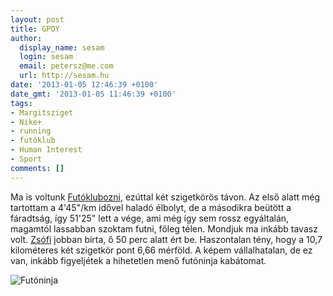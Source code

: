 ```yaml
---
layout: post
title: GPOY
author:
  display_name: sesam
  login: sesam
  email: petersz@me.com
  url: http://sesam.hu
date: '2013-01-05 12:46:39 +0100'
date_gmt: '2013-01-05 11:46:39 +0100'
tags:
- Margitsziget
- Nike+
- running
- futóklub
- Human Interest
- Sport
comments: []
---
```


Ma is voltunk [Futóklubozni](http://www.facebook.com/events/464469103611841), ezúttal két szigetkörös távon. Az első alatt még tartottam a 4'45"/km idővel haladó élbolyt, de a másodikra beütött a fáradtság, így 51'25" lett a vége, ami még így sem rossz egyáltalán, magamtól lassabban szoktam futni, főleg télen. Mondjuk ma inkább tavasz volt. [Zsófi](http://runbabyrun.blog.hu) jobban bírta, ő 50 perc alatt ért be. Haszontalan tény, hogy a 10,7 kilométeres két szigetkör pont 6,66 mérföld. A képem vállalhatalan, de ez van, inkább figyeljétek a hihetetlen menő futóninja kabátomat.

![Futóninja](http://sesam.hu/wp-content/uploads/2013/01/2013-01-05-11.17.37-768x1024.jpg)
